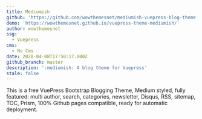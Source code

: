 ```yaml
---
title: Mediumish
github: 'https://github.com/wowthemesnet/mediumish-vuepress-blog-theme'
demo: 'https://wowthemesnet.github.io/vuepress-theme-mediumish/'
author: wowthemesnet
ssg:
  - Vuepress
cms:
  - No Cms
date: 2020-04-08T17:50:17.000Z
github_branch: master
description: ':mediumish: A blog theme for Vuepress'
stale: false
---
```


This is a free VuePress Bootstrap Blogging Theme, Medium styled, fully featured: multi author, search, categories, newsletter, Disqus, RSS, sitemap, TOC, Prism, 100% Github pages compatible, ready for automatic deployment.